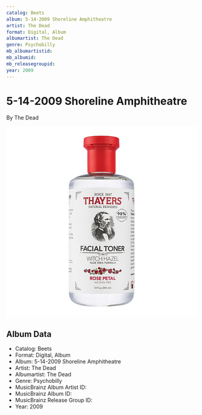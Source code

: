 ```yaml
---
catalog: Beets
album: 5-14-2009 Shoreline Amphitheatre
artist: The Dead
format: Digital, Album
albumartist: The Dead
genre: Psychobilly
mb_albumartistid: 
mb_albumid: 
mb_releasegroupid: 
year: 2009
---
```


# 5-14-2009 Shoreline Amphitheatre

By The Dead

![](../../assets/beetscovers/The_Dead-5-14-2009_Shoreline_Amphitheatre.jpg)

## Album Data

- Catalog: Beets
- Format: Digital, Album
- Album: 5-14-2009 Shoreline Amphitheatre
- Artist: The Dead
- Albumartist: The Dead
- Genre: Psychobilly
- MusicBrainz Album Artist ID: 
- MusicBrainz Album ID: 
- MusicBrainz Release Group ID: 
- Year: 2009

